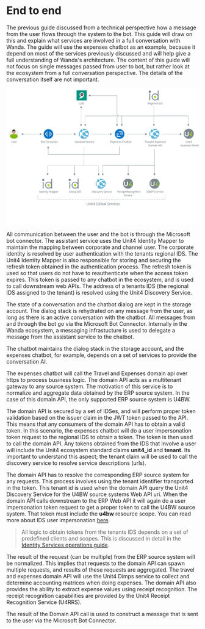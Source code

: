 
# End to end

The previous guide discussed from a technical perspective how a message from the user flows through the system to the bot. This guide will draw on this and explain what services are involved in a full conversation with Wanda.
The guide will use the expenses chatbot as an example, because it depend on most of the services previously discussed and will help give a full understanding of Wanda's architecture. The content of this guide will not focus on single messages passed from user to bot, but rather look at the ecosystem from a full conversation perspective.
The details of the conversation itself are not important.
 
![End to end flow](images/end-to-end.svg "End to end flow")

All communication between the user and the bot is through the Microsoft bot connector. The assistant service uses the Unit4 Identity Mapper to maintain the mapping between corporate and channel user. The corporate identity is resolved by user authentication with the tenants regional IDS. 
The Unit4 Identity Mapper is also responsible for storing and securing the refresh token obtained in the authentication process. The refresh token is used so that users do not have to reauthenticate when the access token expires. This token is passed to any chatbot in the ecosystem, and is used to call downstream web APIs.
The address of a tenants IDS (the regional IDS assigned to the tenant) is resolved using the Unit4 Discovery Service. 

The state of a conversation and the chatbot dialog are kept in the storage account. The dialog stack is rehydrated on any message from the user, as long as there is an active conversation with the chatbot.
All messages from and through the bot go via the Microsoft Bot Connector. Internally in the Wanda ecosystem, a messaging infrastucture is used to delegate a message from the assistant service to the chatbot.

The chatbot maintains the dialog stack in the storage account, and the expenses chatbot, for example, depends on a set of services to provide the conversation AI.

The expenses chatbot will call the Travel and Expenses domain api over https to process business logic. 
The domain API acts as a multitenant gateway to any source system. The motivation of this service is to normalize and aggregate data obtained by the ERP source system. In the case of this domain API, the only supported ERP source system is U4BW.

The domain API is secured by a set of IDSes, and will perform proper token validation based on the issuer claim in the JWT token passed to the API. This means that any consumers of the domain API has to obtain a valid token. In this scenario, the expenses chatbot will do a user impersonation token request to the regional IDS to obtain a token. The token is then used to call the domain API.
Any tokens obtained from the IDS that involve a user will include the Unit4 ecosystem standard claims **unit4_id** and **tenant**. Its important to understand this aspect; the tenant claim will be used to call the discovery service to resolve service descriptions (urls).

The domain API has to resolve the corresponding ERP source system for any requests. This process involves using the tenant identifier transported in the token. This tenant id is used when the domain API query the Unit4 Discovery Service for the U4BW source systems Web API uri.
When the domain API calls downstream to the ERP Web API it will again do a user impersonation token request to get a proper token to call the U4BW source system. That token must include the **u4bw** resource scope. You can read more about IDS user impersonation [here](https://thehub.unit4.com/docs/identity-services/Latest/.:docs:internal:tutorial-user-impersonation-flow.md).

> All logic to obtain tokens from the tenants IDS depends on a set of predefined clients and scopes. This is discussed in detail in the [Identity Services operations guide](identity-services.md).

The result of the request (can be multiple) from the ERP source system will be normalized. This implies that requests to the domain API can spawn multiple requests, and results of these requests are aggregated. 
The travel and expenses domain API will use the Unit4 Dimps service to collect and determine accounting matrices when doing expenses. The domain API also provides the ability to extract expense values using receipt recognition. The receipt recognition capabilities are provided by the Unit4 Receipt Recognition Service (U4RRS).

The result of the Domain API call is used to construct a message that is sent to the user via the Microsoft Bot Connector.























